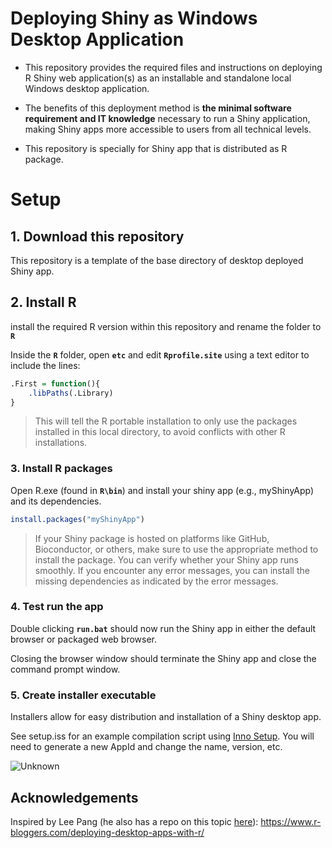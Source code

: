 # Deploying Shiny as Windows Desktop Application

- This repository provides the required files and instructions on deploying R Shiny web application(s) as an installable and standalone local Windows desktop application.

- The benefits of this deployment method is **the minimal software requirement and IT knowledge** necessary to run a Shiny application, making Shiny apps more accessible to users from all technical levels.

- This repository is specially for Shiny app that is distributed as R package.

# Setup

## 1. Download this repository

This repository is a template of the base directory of desktop deployed Shiny app.

## 2. Install R

install the required R version within this repository and rename the folder to **`R`**

Inside the **`R`** folder, open **`etc`** and edit **`Rprofile.site`** using a text editor to include the lines:

``` R
.First = function(){
    .libPaths(.Library)
}
```

> This will tell the R portable installation to only use the packages installed in this local directory, to avoid conflicts with other R installations.

### 3. Install R packages

Open R.exe (found in **`R\bin`**) and install your shiny app (e.g., myShinyApp) and its dependencies.

``` R
install.packages("myShinyApp")
```

> If your Shiny package is hosted on platforms like GitHub, Bioconductor, or others, make sure to use the appropriate method to install the package.
> You can verify whether your Shiny app runs smoothly. If you encounter any error messages, you can install the missing dependencies as indicated by the error messages.

### 4. Test run the app

Double clicking **`run.bat`** should now run the Shiny app in either the default browser or packaged web browser.

Closing the browser window should terminate the Shiny app and close the command prompt window.


### 5. Create installer executable

Installers allow for easy distribution and installation of a Shiny desktop app. 

See setup.iss for an example compilation script using [Inno Setup](https://www.jrsoftware.org/isinfo.php). You will need to generate a new AppId and change the name, version, etc.

![Unknown](https://github.com/YonghuiDong/Shiny_Desktop_App/assets/22663189/0306c338-24a0-45dc-aec2-d1116995c840)


## Acknowledgements

Inspired by Lee Pang (he also has a repo on this topic [here](https://github.com/wleepang/DesktopDeployR)): https://www.r-bloggers.com/deploying-desktop-apps-with-r/
